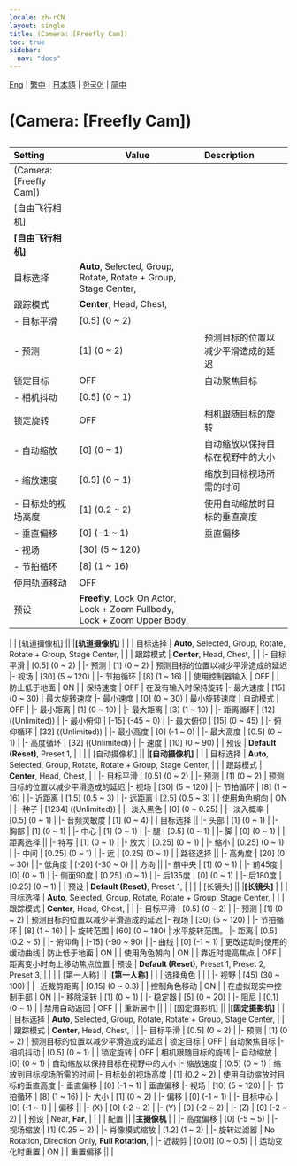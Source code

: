 ```yaml
---
locale: zh-rCN
layout: single
title: (Camera: [Freefly Cam])
toc: true
sidebar:
  nav: "docs"
---
```

[Eng](/dancexr/menu/2025.4/scene/motion_select) | [繁中](/tw/dancexr/menu/2025.4/scene/motion_select) | [日本語](/jp/dancexr/menu/2025.4/scene/motion_select) | [한국어](/kr/dancexr/menu/2025.4/scene/motion_select) | [简中](/zh/dancexr/menu/2025.4/scene/motion_select)

# (Camera: [Freefly Cam])

## 

| Setting | Value | Description |
| :--- | --- | :--- |
| (Camera: [Freefly Cam]) || 
| [自由飞行相机] || 
|**[自由飞行相机]** | | 
| 目标选择 |  **Auto**,  Selected,  Group,  Rotate,  Rotate + Group,  Stage Center,  |  |
| 跟踪模式 |  **Center**,  Head,  Chest,  |  |
|- 目标平滑 | [0.5] (0 ~ 2) | 
|- 预测 | [1] (0 ~ 2) | 预测目标的位置以减少平滑造成的延迟
| 锁定目标 | OFF | 自动聚焦目标
|- 相机抖动 | [0.5] (0 ~ 1) | 
| 锁定旋转 | OFF | 相机跟随目标的旋转
|- 自动缩放 | [0] (0 ~ 1) | 自动缩放以保持目标在视野中的大小
|- 缩放速度 | [0.5] (0 ~ 1) | 缩放到目标视场所需的时间
|- 目标处的视场高度 | [1] (0.2 ~ 2) | 使用自动缩放时目标的垂直高度
|- 垂直偏移 | [0] (-1 ~ 1) | 垂直偏移
|- 视场 | [30] (5 ~ 120) | 
|- 节拍循环 | [8] (1 ~ 16) | 
| 使用轨道移动 | OFF | 
| 预设 |  **Freefly**,  Lock On Actor,  Lock + Zoom Fullbody,  Lock + Zoom Upper Body,  |  |
|
| [轨道摄像机] || 
|**[轨道摄像机]** | | 
| 目标选择 |  **Auto**,  Selected,  Group,  Rotate,  Rotate + Group,  Stage Center,  |  |
| 跟踪模式 |  **Center**,  Head,  Chest,  |  |
|- 目标平滑 | [0.5] (0 ~ 2) | 
|- 预测 | [1] (0 ~ 2) | 预测目标的位置以减少平滑造成的延迟
|- 视场 | [30] (5 ~ 120) | 
|- 节拍循环 | [8] (1 ~ 16) | 
| 使用控制器输入 | OFF | 
| 防止低于地面 | ON | 
| 保持速度 | OFF | 在没有输入时保持旋转
|- 最大速度 | [15] (0 ~ 30) | 最大旋转速度
|- 最小速度 | [0] (0 ~ 30) | 最小旋转速度
| 自动模式 | OFF | 
|- 最小距离 | [1] (0 ~ 10) | 
|- 最大距离 | [3] (1 ~ 10) | 
|- 距离循环 | [12] ((Unlimited)) | 
|- 最小俯仰 | [-15] (-45 ~ 0) | 
|- 最大俯仰 | [15] (0 ~ 45) | 
|- 俯仰循环 | [32] ((Unlimited)) | 
|- 最小高度 | [0] (-1 ~ 0) | 
|- 最大高度 | [0.5] (0 ~ 1) | 
|- 高度循环 | [32] ((Unlimited)) | 
|- 速度 | [10] (0 ~ 90) | 
| 预设 |  **Default (Reset)**,  Preset 1,  |  |
|
| [自动摄像机] || 
|**[自动摄像机]** | | 
| 目标选择 |  **Auto**,  Selected,  Group,  Rotate,  Rotate + Group,  Stage Center,  |  |
| 跟踪模式 |  **Center**,  Head,  Chest,  |  |
|- 目标平滑 | [0.5] (0 ~ 2) | 
|- 预测 | [1] (0 ~ 2) | 预测目标的位置以减少平滑造成的延迟
|- 视场 | [30] (5 ~ 120) | 
|- 节拍循环 | [8] (1 ~ 16) | 
|- 近距离 | [1.5] (0.5 ~ 3) | 
|- 远距离 | [2.5] (0.5 ~ 3) | 
| 使用角色朝向 | ON | 
|- 种子 | [1234] ((Unlimited)) | 
|- 淡入黑色 | [0] (0 ~ 0.25) | 
|- 淡入概率 | [0.5] (0 ~ 1) | 
|- 音频灵敏度 | [1] (0 ~ 4) | 
| 目标选择 || 
|- 头部 | [1] (0 ~ 1) | 
|- 胸部 | [1] (0 ~ 1) | 
|- 中心 | [1] (0 ~ 1) | 
|- 腿 | [0.5] (0 ~ 1) | 
|- 脚 | [0] (0 ~ 1) | 
| 距离选择 || 
|- 特写 | [1] (0 ~ 1) | 
|- 放大 | [0.25] (0 ~ 1) | 
|- 缩小 | [0.25] (0 ~ 1) | 
|- 中间 | [0.25] (0 ~ 1) | 
|- 远 | [0.25] (0 ~ 1) | 
| 路径选择 || 
|- 高角度 | [20] (0 ~ 30) | 
|- 低角度 | [-20] (-30 ~ 0) | 
| 方向 || 
|- 前中央 | [1] (0 ~ 1) | 
|- 前45度 | [0] (0 ~ 1) | 
|- 侧面90度 | [0.25] (0 ~ 1) | 
|- 后135度 | [0] (0 ~ 1) | 
|- 后180度 | [0.25] (0 ~ 1) | 
| 预设 |  **Default (Reset)**,  Preset 1,  |  |
|
| [长镜头] || 
|**[长镜头]** | | 
| 目标选择 |  **Auto**,  Selected,  Group,  Rotate,  Rotate + Group,  Stage Center,  |  |
| 跟踪模式 |  **Center**,  Head,  Chest,  |  |
|- 目标平滑 | [0.5] (0 ~ 2) | 
|- 预测 | [1] (0 ~ 2) | 预测目标的位置以减少平滑造成的延迟
|- 视场 | [30] (5 ~ 120) | 
|- 节拍循环 | [8] (1 ~ 16) | 
|- 旋转范围 | [60] (0 ~ 180) | 水平旋转范围。
|- 距离 | [0.5] (0.2 ~ 5) | 
|- 俯仰角 | [-15] (-90 ~ 90) | 
|- 曲线 | [0] (-1 ~ 1) | 更改运动时使用的缓动曲线
| 防止低于地面 | ON | 
| 使用角色朝向 | ON | 
| 靠近时提高焦点 | OFF | 距离变小时向上移动焦点位置
| 预设 |  **Default (Reset)**,  Preset 1,  Preset 2,  Preset 3,  |  |
|
| [第一人称] || 
|**[第一人称]** | | 
| 选择角色 |  |  |
|- 视野 | [45] (30 ~ 100) | 
|- 近裁剪距离 | [0.15] (0 ~ 0.3) | 
| 控制角色移动 | ON | 
| 在虚拟现实中控制手部 | ON | 
|- 移除滚转 | [1] (0 ~ 1) | 
|- 稳定器 | [5] (0 ~ 20) | 
|- 阻尼 | [0.1] (0 ~ 1) | 
| 禁用自动返回 | OFF | 
| 重新居中 || 
|
| [固定摄影机] || 
|**[固定摄影机]** | | 
| 目标选择 |  **Auto**,  Selected,  Group,  Rotate,  Rotate + Group,  Stage Center,  |  |
| 跟踪模式 |  **Center**,  Head,  Chest,  |  |
|- 目标平滑 | [0.5] (0 ~ 2) | 
|- 预测 | [1] (0 ~ 2) | 预测目标的位置以减少平滑造成的延迟
| 锁定目标 | OFF | 自动聚焦目标
|- 相机抖动 | [0.5] (0 ~ 1) | 
| 锁定旋转 | OFF | 相机跟随目标的旋转
|- 自动缩放 | [0] (0 ~ 1) | 自动缩放以保持目标在视野中的大小
|- 缩放速度 | [0.5] (0 ~ 1) | 缩放到目标视场所需的时间
|- 目标处的视场高度 | [1] (0.2 ~ 2) | 使用自动缩放时目标的垂直高度
|- 垂直偏移 | [0] (-1 ~ 1) | 垂直偏移
|- 视场 | [10] (5 ~ 120) | 
|- 节拍循环 | [8] (1 ~ 16) | 
|- 大小 | [1] (0 ~ 2) | 
|- 偏移 | [0] (-1 ~ 1) | 
|- 目标中心 | [0] (-1 ~ 1) | 
| 偏移 || 
|- (X) | [0] (-2 ~ 2) | 
|- (Y) | [0] (-2 ~ 2) | 
|- (Z) | [0] (-2 ~ 2) | 
| 预设 |  Near,  **Far**,  |  |
|
| 配置 || 
|**主摄像机** | | 
|- 高度偏移 | [0] (-5 ~ 5) | 
|- 视场缩放 | [1] (0.25 ~ 2) | 
|- 肖像模式缩放 | [1.2] (1 ~ 2) | 
|- 旋转过滤器 | No Rotation, Direction Only, **Full Rotation**,  | 
|- 近裁剪 | [0.01] (0 ~ 0.5) | 
| 运动变化时重置 | ON | 
| 重置偏移 || 
|
